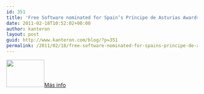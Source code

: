 ```yaml
---
id: 351
title: 'Free Software nominated for Spain‘s Príncipe de Asturias Awards 2011'
date: 2011-02-18T10:52:02+00:00
author: kanteron
layout: post
guid: http://www.kanteron.com/blog/?p=351
permalink: /2011/02/18/free-software-nominated-for-spains-principe-de-asturias-awards-2011/
---
```

<div>
  <p>
    <img title="campaign banner" src="http://www.cenatic.es/images/stories/PA/banner_y_sello_pa.jpg" alt="" width="100" height="72" /><a title="http://www.gacetatecnologica.com/esociedad/1631-el-software-libre-opta-a-la-candidatura-a-los-premios-principe-de-asturias-2011.html" href="http://www.gacetatecnologica.com/esociedad/1631-el-software-libre-opta-a-la-candidatura-a-los-premios-principe-de-asturias-2011.html" target="_blank">Más info</a>
  </p>
</div>

<div>
  <span style="color: #0000ee"><br /> </span>
</div>